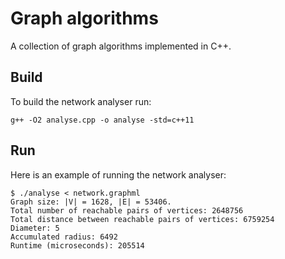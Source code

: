 # Graph algorithms
A collection of graph algorithms implemented in C++.

## Build

To build the network analyser run:
```
g++ -O2 analyse.cpp -o analyse -std=c++11
```

## Run

Here is an example of running the network analyser:
```
$ ./analyse < network.graphml
Graph size: |V| = 1628, |E| = 53406.
Total number of reachable pairs of vertices: 2648756
Total distance between reachable pairs of vertices: 6759254
Diameter: 5
Accumulated radius: 6492
Runtime (microseconds): 205514
```
